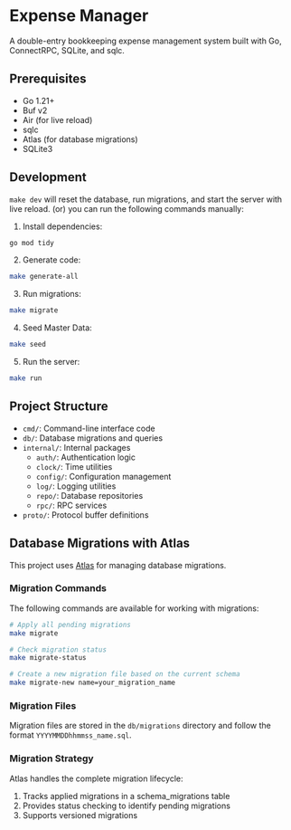 # Expense Manager

A double-entry bookkeeping expense management system built with Go, ConnectRPC, SQLite, and sqlc.

## Prerequisites

- Go 1.21+
- Buf v2
- Air (for live reload)
- sqlc
- Atlas (for database migrations)
- SQLite3

## Development

`make dev` will reset the database, run migrations, and start the server with live reload.
(or) you can run the following commands manually:

1. Install dependencies:

```bash
go mod tidy
```

2. Generate code:

```bash
make generate-all
```

3. Run migrations:

```bash
make migrate
```

4. Seed Master Data:

```bash
make seed
```

5. Run the server:

```bash
make run
```

## Project Structure

- `cmd/`: Command-line interface code
- `db/`: Database migrations and queries
- `internal/`: Internal packages
  - `auth/`: Authentication logic
  - `clock/`: Time utilities
  - `config/`: Configuration management
  - `log/`: Logging utilities
  - `repo/`: Database repositories
  - `rpc/`: RPC services
- `proto/`: Protocol buffer definitions

## Database Migrations with Atlas

This project uses [Atlas](https://atlasgo.io/) for managing database migrations.

### Migration Commands

The following commands are available for working with migrations:

```bash
# Apply all pending migrations
make migrate

# Check migration status
make migrate-status

# Create a new migration file based on the current schema
make migrate-new name=your_migration_name
```

### Migration Files

Migration files are stored in the `db/migrations` directory and follow the format `YYYYMMDDhhmmss_name.sql`.

### Migration Strategy

Atlas handles the complete migration lifecycle:

1. Tracks applied migrations in a schema_migrations table
2. Provides status checking to identify pending migrations
3. Supports versioned migrations
